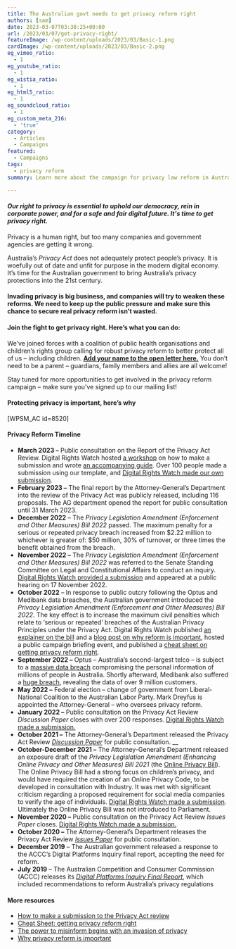 ```yaml
---
title: The Australian govt needs to get privacy reform right
authors: [sam]
date: 2023-03-07T03:38:25+00:00
url: /2023/03/07/get-privacy-right/
featureImage: /wp-content/uploads/2023/03/Basic-1.png
cardImage: /wp-content/uploads/2023/03/Basic-2.png
eg_vimeo_ratio:
  - 1
eg_youtube_ratio:
  - 1
eg_wistia_ratio:
  - 1
eg_html5_ratio:
  - 1
eg_soundcloud_ratio:
  - 1
eg_custom_meta_216:
  - 'true'
category:
  - Articles
  - Campaigns
featured:
  - Campaigns
tags:
  - privacy reform
summary: Learn more about the campaign for privacy law reform in Australia to keep Australians safe online.

---
```

#### _**Our right to privacy is essential to uphold our democracy, rein in corporate power, and for a safe and fair digital future. It's time to get privacy right.**_



Privacy is a human right, but too many companies and government agencies are getting it wrong.

Australia&#8217;s _Privacy Act_ does not adequately protect people&#8217;s privacy. It is woefully out of date and unfit for purpose in the modern digital economy. It&#8217;s time for the Australian government to bring Australia&#8217;s privacy protections into the 21st century.

#### Invading privacy is big business, and companies will try to weaken these reforms. We need to keep up the public pressure and make sure this chance to secure real privacy reform isn&#8217;t wasted.

#### Join the fight to get privacy right. Here&#8217;s what you can do:

We&#8217;ve joined forces with a coalition of public health organisations and children&#8217;s rights group calling for robust privacy reform to better protect all of us &#8211; including children. **<span style="text-decoration: underline;"><a href="https://actionnetwork.org/petitions/parents-for-privacy-reform" target="_blank" rel="noreferrer noopener">Add your name to the open letter here.</a></span>** You don&#8217;t need to be a parent &#8211; guardians, family members and allies are all welcome!

Stay tuned for more opportunities to get involved in the privacy reform campaign &#8211; make sure you&#8217;ve signed up to our mailing list!

#### **Protecting privacy is important, here&#8217;s why**

[WPSM_AC id=8520]



#### **Privacy Reform Timeline**

  * **March 2023 &#8211;** Public consultation on the Report of the Privacy Act Review. Digital Rights Watch hosted <a href="https://digitalrightswatch.org.au/2023/03/07/privacy-review-submission-writing-workshop/" target="_blank" rel="noreferrer noopener">a workshop</a> on how to make a submission and wrote <a href="https://digitalrightswatch.org.au/2023/03/16/how-to-sub-privacy-act-review/" target="_blank" rel="noreferrer noopener">an accompanying guide</a>. Over 100 people made a submission using our template, and <a href="https://digitalrightswatch.org.au/2023/04/03/submission-privacy-act-review-report/" target="_blank" rel="noreferrer noopener">Digital Rights Watch made our own submission</a>.
  * **February 2023 &#8211;** The final report by the Attorney-General&#8217;s Department into the review of the Privacy Act was publicly released, including 116 proposals. The AG department opened the report for public consultation until 31 March 2023.
  * **December 2022** &#8211; The _Privacy Legislation Amendment (Enforcement and Other Measures) Bill 2022_ passed. The maximum penalty for a serious or repeated privacy breach increased from $2.22 million to whichever is greater of: $50 million, 30% of turnover, or three times the benefit obtained from the breach.
  * **November 2022 &#8211;** The _Privacy Legislation Amendment (Enforcement and Other Measures) Bill 2022_ was referred to the Senate Standing Committee on Legal and Constitutional Affairs to conduct an inquiry. <a href="https://digitalrightswatch.org.au/2022/11/14/privacy-amendment-sub/" target="_blank" rel="noreferrer noopener">Digital Rights Watch provided a submission</a> and appeared at a public hearing on 17 November 2022.
  * **October 2022** &#8211; In response to public outcry following the Optus and Medibank data breaches, the Australian government introduced the _Privacy Legislation Amendment (Enforcement and Other Measures) Bill 2022_. The key effect is to increase the maximum civil penalties which relate to &#8216;serious or repeated&#8217; breaches of the Australian Privacy Principles under the Privacy Act. Digital Rights Watch published <a href="https://digitalrightswatch.org.au/2022/10/26/privacy-amendment-bill/" target="_blank" rel="noreferrer noopener">an explainer on the bill</a> and a <a href="https://digitalrightswatch.org.au/2022/10/11/privacy-reform-is-important/" target="_blank" rel="noreferrer noopener">blog post on why reform is important</a>, hosted a public campaign briefing event, and published a <a href="https://digitalrightswatch.org.au/2022/10/26/privacy-reform-cheat-sheet/" target="_blank" rel="noreferrer noopener">cheat sheet on getting privacy reform right</a>.
  * **September 2022 &#8211;** Optus &#8211; Australia&#8217;s second-largest telco &#8211; is subject to a <a href="https://www.theguardian.com/australia-news/2022/sep/22/optus-data-breach-who-is-affected-what-has-been-taken-and-what-should-you-do" target="_blank" rel="noreferrer noopener">massive data breach</a> compromising the personal information of millions of people in Australia. Shortly afterward, Medibank also suffered a <a href="https://www.theguardian.com/australia-news/2022/dec/01/medibank-hackers-announce-case-closed-and-dump-huge-data-file-on-dark-web" target="_blank" rel="noreferrer noopener">huge breach</a>, revealing the data of over 9 million customers.
  * **May 2022 &#8211;** Federal election &#8211; change of government from Liberal-National Coalition to the Australian Labor Party. Mark Dreyfus is appointed the Attorney-General &#8211; who oversees privacy reform.
  * **January 2022 &#8211;** Public consultation on the Privacy Act Review _Discussion Paper_ closes with over 200 responses. <a href="https://digitalrightswatch.org.au/2022/01/11/submission-privacy-act-review-discussion-paper/" target="_blank" rel="noreferrer noopener">Digital Rights Watch made a submission.</a>
  * **October 2021 &#8211;** The Attorney-General&#8217;s Department released the Privacy Act Review _<a href="https://consultations.ag.gov.au/rights-and-protections/privacy-act-review-discussion-paper/" target="_blank" rel="noreferrer noopener">Discussion Paper</a>_ for public consultation. __
  * **October-December 2021 &#8211;** The Attorney-General&#8217;s Department released an exposure draft of the _Privacy Legislation Amendment (Enhancing Online Privacy and Other Measures) Bill 2021_ (the <a href="https://consultations.ag.gov.au/rights-and-protections/online-privacy-bill-exposure-draft/" target="_blank" rel="noreferrer noopener">Online Privacy Bill</a>). The Online Privacy Bill had a strong focus on children&#8217;s privacy, and would have required the creation of an Online Privacy Code, to be developed in consultation with Industry. It was met with significant criticism regarding a proposed requirement for social media companies to verify the age of individuals. <a href="https://digitalrightswatch.org.au/2021/12/07/submission-online-privacy-bill/" target="_blank" rel="noreferrer noopener">Digital Rights Watch made a submission</a>. Ultimately the Online Privacy Bill was not introduced to Parliament.
  * **November 2020 &#8211;** Public consultation on the Privacy Act Review _Issues Paper_ closes. <a href="https://digitalrightswatch.org.au/2020/11/27/submission-privacy-act-review-issues-paper/" target="_blank" rel="noreferrer noopener">Digital Rights Watch made a submission.</a>
  * **October 2020 &#8211;** The Attorney-General&#8217;s Department releases the Privacy Act Review _<a href="https://www.ag.gov.au/rights-and-protections/publications/review-privacy-act-1988-cth-issues-paper" target="_blank" rel="noreferrer noopener">Issues Paper</a>_ for public consultation.
  * **December 2019** &#8211; The Australian government released a response to the ACCC&#8217;s Digital Platforms Inquiry final report, accepting the need for reform.
  * **July** **2019** &#8211; The Australian Competition and Consumer Commission (ACCC) releases its _<a href="https://www.accc.gov.au/about-us/publications/digital-platforms-inquiry-final-report" target="_blank" rel="noreferrer noopener">Digital Platforms Inquiry Final Report</a>_, which included recommendations to reform Australia&#8217;s privacy regulations

#### **More resources**

  * <a href="https://digitalrightswatch.org.au/2023/03/16/how-to-sub-privacy-act-review/" target="_blank" rel="noreferrer noopener">How to make a submission to the Privacy Act review</a>
  * <a href="https://digitalrightswatch.org.au/2022/10/26/privacy-reform-cheat-sheet/" target="_blank" rel="noreferrer noopener">Cheat Sheet: getting privacy reform right</a>
  * <a href="https://digitalrightswatch.org.au/2022/05/10/the-power-to-misinform-begins-with-an-invasion-of-privacy/" target="_blank" rel="noreferrer noopener">The power to misinform begins with an invasion of privacy</a>
  * <a href="https://digitalrightswatch.org.au/2022/10/11/privacy-reform-is-important/" target="_blank" rel="noreferrer noopener">Why privacy reform is important</a>
